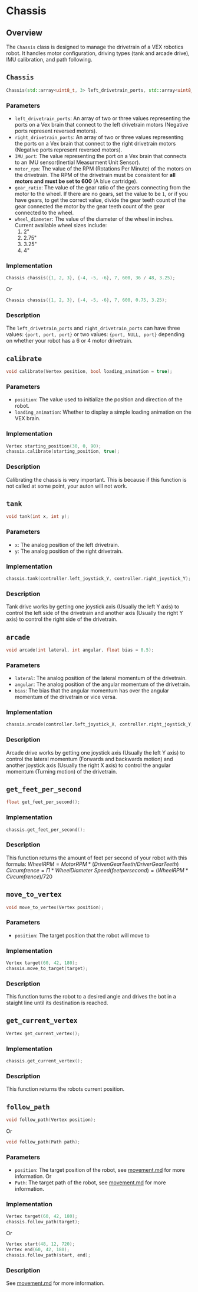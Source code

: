 # Chassis
## Overview
The ```Chassis``` class is designed to manage the drivetrain of a VEX robotics robot. It handles motor configuration, driving types (tank and arcade drive), IMU calibration, and path following.

## ```Chassis```
```cpp
Chassis(std::array<uint8_t, 3> left_drivetrain_ports, std::array<uint8_t, 3> right_drivetrain_ports, uint8_t IMU_port, float motor_rpm, float gear_ratio, float wheel_diameter);
```
### Parameters
 * ```left_drivetrain_ports```: An array of two or three values representing the ports on a Vex brain that connect to the left drivetrain motors (Negative ports represent reversed motors).
 * ```right_drivetrain_ports```: An array of two or three values representing the ports on a Vex brain that connect to the right drivetrain motors (Negative ports represent reversed motors).
 * ```IMU_port```: The value representing the port on a Vex brain that connects to an IMU sensor(Inertial Measurment Unit Sensor).
 * ```motor_rpm```: The value of the RPM (Rotations Per Minute) of the motors on the drivetrain. The RPM of the drivetrain must be consistent for **all motors and must be set to 600** (A blue cartridge).
 * ```gear_ratio```: The value of the gear ratio of the gears connecting from the motor to the wheel. If there are no gears, set the value to be ```1```, or if you have gears, to get the correct value, divide the gear teeth count of the gear connected the motor by the gear teeth count of the gear connected to the wheel.
 * ```wheel_diameter```: The value of the diameter of the wheel in inches. Current available wheel sizes include:
   1. 2"
   2. 2.75"
   3. 3.25"
   4. 4"

### Implementation
```cpp
Chassis chassis({1, 2, 3}, {-4, -5, -6}, 7, 600, 36 / 48, 3.25);
```
Or
```cpp
Chassis chassis({1, 2, 3}, {-4, -5, -6}, 7, 600, 0.75, 3.25);
```

### Description
The ```left_drivetrain_ports``` and ```right_drivetrain_ports``` can have three values: ```{port, port, port}``` or two values: ```{port, NULL, port}``` depending on whether your robot has a 6 or 4 motor drivetrain.

## ```calibrate```
```cpp
void calibrate(Vertex position, bool loading_animation = true);
```

### Parameters
 * ```position```: The value used to initialize the position and direction of the robot.
 * ```loading_animation```: Whether to display a simple loading animation on the VEX brain.

### Implementation
```cpp
Vertex starting_position(30, 0, 90);
chassis.calibrate(starting_position, true);
```

### Description
Calibrating the chassis is very important. This is because if this function is not called at some point, your auton will not work.

## ```tank```
```cpp
void tank(int x, int y);
```

### Parameters
 * ```x```: The analog position of the left drivetrain.
 * ```y```: The analog position of the right drivetrain.

### Implementation
```cpp
chassis.tank(controller.left_joystick_Y, controller.right_joystick_Y);
```

### Description
Tank drive works by getting one joystick axis (Usually the left Y axis) to control the left side of the drivetrain and another axis (Usually the right Y axis) to control the right side of the drivetrain.

## ```arcade```
```cpp
void arcade(int lateral, int angular, float bias = 0.5);
```

### Parameters
 * ```lateral```: The analog position of the lateral momentum of the drivetrain.
 * ```angular```: The analog position of the angular momentum of the drivetrain.
 * ```bias```: The bias that the angular momentum has over the angular momentum of the drivetrain or vice versa.

### Implementation
```cpp
chassis.arcade(controller.left_joystick_X, controller.right_joystick_Y, 0.5);
```

### Description
Arcade  drive works by getting one joystick axis (Usually the left Y axis) to control the lateral momentum (Forwards and backwards motion) and  another joystick axis (Usually the right X axis) to control the angular momentum (Turning motion) of the drivetrain.


## ```get_feet_per_second```
```cpp
float get_feet_per_second();
```

### Implementation
```cpp
chassis.get_feet_per_second();
```

### Description
This function returns the amount of feet per second of your robot with this formula:
$Wheel RPM=Motor RPM*(Driven Gear Teeth / Driver Gear Teeth)$
$Circumfrence=\Pi*Wheel Diameter$
$Speed (feet per second)=(Wheel RPM*Circumfrence)/720$

## ```move_to_vertex```
```cpp
void move_to_vertex(Vertex position);
```

### Parameters
 * ```position```: The target position that the robot will move to

### Implementation
```cpp
Vertex target(60, 42, 180);
chassis.move_to_target(target);
```

### Description
This function turns the robot to a desired angle and drives the bot in a staight line until its destination is reached.

## ```get_current_vertex```
```cpp
Vertex get_current_vertex();
```

### Implementation
```cpp
chassis.get_current_vertex();
```

### Description
This function returns the robots current position.

## ```follow_path```
```cpp
void follow_path(Vertex position);
```
Or
```cpp
void follow_path(Path path);
```

### Parameters
 * ```position```: The target position of the robot, see [movement.md](https://github.com/Rohan-Bharatia/HYDRAlib/blob/main/docs/movement.md) for more information.
Or
 * ```Path```: The target path of the robot, see [movement.md](https://github.com/Rohan-Bharatia/HYDRAlib/blob/main/docs/movement.md) for more information.

### Implementation
```cpp
Vertex target(60, 42, 180);
chassis.follow_path(target);
```
Or
```cpp
Vertex start(48, 12, 720);
Vertex end(60, 42, 180);
chassis.follow_path(start, end);
```

### Description
See [movement.md](https://github.com/Rohan-Bharatia/HYDRAlib/blob/main/docs/movement.md) for more information.
